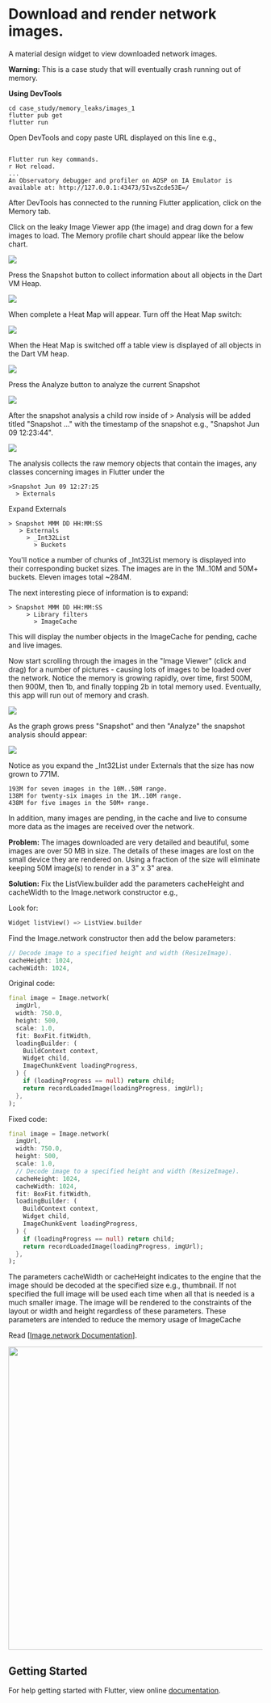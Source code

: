 # Download and render network images.

A material design widget to view downloaded network images.

**Warning:** This is a case study that will eventually crash running out of memory.

**Using DevTools**

```
cd case_study/memory_leaks/images_1
flutter pub get
flutter run
```

Open DevTools and copy paste URL displayed on this line e.g.,

```

Flutter run key commands.
r Hot reload.
...
An Observatory debugger and profiler on AOSP on IA Emulator is available at: http://127.0.0.1:43473/5IvsZcde53E=/
```

After DevTools has connected to the running Flutter application, click on the Memory tab.

Click on the leaky Image Viewer app (the image) and drag down for a few images to load.  The Memory profile chart should appear like the below chart.

<img src="readme_images/memory_startup.png" />

Press the Snapshot button to collect information about all objects in the Dart VM Heap.

<img src="readme_images/snapshot.png" />

When complete a Heat Map will appear.  Turn off the Heat Map switch:

<img src="readme_images/heatmap_off.png" />

When the Heat Map is switched off a table view is displayed of all objects in the Dart VM heap.

<img src="readme_images/table_first.png" />

Press the Analyze button to analyze the current Snapshot

<img src="readme_images/analyze.png" />

After the snapshot analysis a child row inside of > Analysis will be added titled "Snapshot ..." with the timestamp of the snapshot e.g., "Snapshot Jun 09 12:23:44".

<img src="readme_images/analysis_1.png" />

The analysis collects the raw memory objects that contain the images, any classes concerning images in Flutter under the

```
>Snapshot Jun 09 12:27:25
  > Externals
```

Expand Externals

```
> Snapshot MMM DD HH:MM:SS
   > Externals
     > _Int32List
       > Buckets
```
       
You'll notice a number of chunks of _Int32List memory is displayed into their corresponding bucket sizes.  The images are in the 1M..10M and 50M+ buckets.  Eleven images total ~284M.

The next interesting piece of information is to expand:

```
> Snapshot MMM DD HH:MM:SS
     > Library filters
       > ImageCache
```

This will display the number objects in the ImageCache for pending, cache and live images.

Now start scrolling through the images in the "Image Viewer" (click and drag) for a number of pictures - causing lots of images to be loaded over the network.  Notice the memory is growing rapidly, over time, first 500M, then 900M, then 1b, and finally topping 2b in total memory used.  Eventually, this app will run out of memory and crash.

<img src="readme_images/chart_before_crash.png" />

As the graph grows press "Snapshot" and then "Analyze" the snapshot analysis should appear:

<img src="readme_images/analysis_before_crash.png" />

Notice as you expand the _Int32List under Externals that the size has now grown to 771M.

```
193M for seven images in the 10M..50M range.
138M for twenty-six images in the 1M..10M range.
438M for five images in the 50M+ range.
```

In addition, many images are pending, in the cache and live to consume more data as the images are received over the network.

**Problem:** The images downloaded are very detailed and beautiful, some images are over 50 MB in size.  The details of these images are lost on the small device they are rendered on.  Using a fraction of the size will eliminate keeping 50M image(s) to render in a 3" x 3" area.

**Solution:** Fix the ListView.builder add the parameters cacheHeight and cacheWidth to the Image.network constructor e.g.,

Look for:
```dart
Widget listView() => ListView.builder
```
Find the Image.network constructor then add the below parameters:
```dart
// Decode image to a specified height and width (ResizeImage).
cacheHeight: 1024,
cacheWidth: 1024,
```
Original code:
```dart
final image = Image.network(
  imgUrl,
  width: 750.0,
  height: 500,
  scale: 1.0,
  fit: BoxFit.fitWidth,
  loadingBuilder: (
    BuildContext context,
    Widget child,
    ImageChunkEvent loadingProgress,
  ) {
    if (loadingProgress == null) return child;
    return recordLoadedImage(loadingProgress, imgUrl);
  },
);
```
Fixed code:
```dart
final image = Image.network(
  imgUrl,
  width: 750.0,
  height: 500,
  scale: 1.0,
  // Decode image to a specified height and width (ResizeImage).
  cacheHeight: 1024,
  cacheWidth: 1024,
  fit: BoxFit.fitWidth,
  loadingBuilder: (
    BuildContext context,
    Widget child,
    ImageChunkEvent loadingProgress,
  ) {
    if (loadingProgress == null) return child;
    return recordLoadedImage(loadingProgress, imgUrl);
  },
);
```

The parameters cacheWidth or cacheHeight indicates to the engine that the image should be decoded at the specified size e.g., thumbnail. If not specified the full image will be used each time when all that is needed is a much smaller image.  The image will be rendered to the constraints of the layout or width and height regardless of these parameters. These parameters are intended to reduce the memory usage of ImageCache

Read [[Image.network Documentation](https://api.flutter.dev/flutter/widgets/Image/Image.network.html)].

<img src="readme_images/leak_app.png" height="600em" />

## Getting Started

For help getting started with Flutter, view online [documentation](http://flutter.io/).
